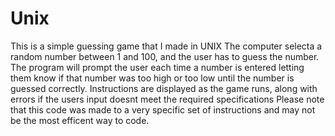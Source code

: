 # Unix
This is a simple guessing game that I made in UNIX
The computer selecta a random number between 1 and 100, and the user has to guess the number.
The program will prompt the user each time a number is entered letting them know if that number was too high or too low until the number is guessed correctly.
Instructions are displayed as the game runs, along with errors if the users input doesnt meet the required specifications
Please note that this code was made to a very specific set of instructions and may not be the most efficent way to code.

